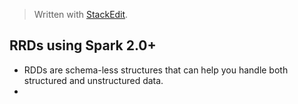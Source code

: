 > Written with [StackEdit](https://stackedit.io/).
## RRDs using Spark 2.0+

- RDDs are schema-less structures that can help you handle both structured and unstructured data.
- 
<!--stackedit_data:
eyJoaXN0b3J5IjpbMTcyMzk1ODU4M119
-->
